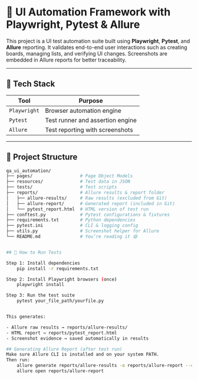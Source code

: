 # 🧪 UI Automation Framework with Playwright, Pytest & Allure

This project is a UI test automation suite built using **Playwright**, **Pytest**, and **Allure** reporting. It validates end-to-end user interactions such as creating boards, managing lists, and verifying UI changes. Screenshots are embedded in Allure reports for better traceability.

---

## 🚀 Tech Stack

| Tool               | Purpose                           |
|--------------------|------------------------------------|
| `Playwright`       | Browser automation engine          |
| `Pytest`           | Test runner and assertion engine   |
| `Allure`           | Test reporting with screenshots    |

---

## 📁 Project Structure

```bash
qa_ui_automation/
├── pages/                  # Page Object Models
├── resources/              # Test data in JSON
├── tests/                  # Test scripts
├── reports/                # Allure results & report folder
│   ├── allure-results/     # Raw results (excluded from Git)
│   ├── allure-report/      # Generated report (included in Git)
│   └── pytest_report.html  # HTML version of test run
├── conftest.py             # Pytest configurations & fixtures
├── requirements.txt        # Python dependencies
├── pytest.ini              # CLI & logging config
├── utils.py                # Screenshot helper for Allure
└── README.md               # You’re reading it 😄


## 🧪 How to Run Tests

Step 1: Install dependencies
    pip install -r requirements.txt

Step 2: Install Playwright browsers (once)
    playwright install

Step 3: Run the test suite
    pytest your_file_path/yourfile.py


This generates:

- Allure raw results → reports/allure-results/
- HTML report → reports/pytest_report.html
- Screenshot evidence → saved automatically in results

## Generating Allure Report (after test run)
Make sure Allure CLI is installed and on your system PATH.
Then run:
    allure generate reports/allure-results -o reports/allure-report --clean
    allure open reports/allure-report






